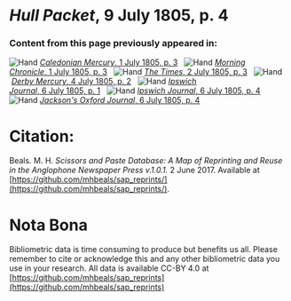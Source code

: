 # *Hull Packet*, 9 July 1805, p. 4  
  
### Content from this page previously appeared in:  
![Hand](http://scissorsandpaste.net/wp-content/uploads/2017/06/smallhandpointer.png) [*Caledonian Mercury*, 1 July 1805, p. 3](https://mhbeals.github.io/sap_html/Caledonian-Mercury/Caledonian-Mercury-1-July-1805-p-3)  
![Hand](http://scissorsandpaste.net/wp-content/uploads/2017/06/smallhandpointer.png) [*Morning Chronicle*, 1 July 1805, p. 3](https://mhbeals.github.io/sap_html/Morning-Chronicle/Morning-Chronicle-1-July-1805-p-3)  
![Hand](http://scissorsandpaste.net/wp-content/uploads/2017/06/smallhandpointer.png) [*The Times*, 2 July 1805, p. 3](https://mhbeals.github.io/sap_html/The-Times/The-Times-2-July-1805-p-3)  
![Hand](http://scissorsandpaste.net/wp-content/uploads/2017/06/smallhandpointer.png) [*Derby Mercury*, 4 July 1805, p. 2](https://mhbeals.github.io/sap_html/Derby-Mercury/Derby-Mercury-4-July-1805-p-2)  
![Hand](http://scissorsandpaste.net/wp-content/uploads/2017/06/smallhandpointer.png) [*Ipswich Journal*, 6 July 1805, p. 1](https://mhbeals.github.io/sap_html/Ipswich-Journal/Ipswich-Journal-6-July-1805-p-1)  
![Hand](http://scissorsandpaste.net/wp-content/uploads/2017/06/smallhandpointer.png) [*Ipswich Journal*, 6 July 1805, p. 4](https://mhbeals.github.io/sap_html/Ipswich-Journal/Ipswich-Journal-6-July-1805-p-4)  
![Hand](http://scissorsandpaste.net/wp-content/uploads/2017/06/smallhandpointer.png) [*Jackson's Oxford Journal*, 6 July 1805, p. 4](https://mhbeals.github.io/sap_html/Jackson's-Oxford-Journal/Jackson's-Oxford-Journal-6-July-1805-p-4)  


# Citation: 

Beals. M. H. *Scissors and Paste Database: A Map of Reprinting and Reuse in the Anglophone Newspaper Press v.1.0.1.* 2 June 2017. Available at [https://github.com/mhbeals/sap_reprints/](https://github.com/mhbeals/sap_reprints/). 

# Nota Bona

Bibliometric data is time consuming to produce but benefits us all. Please remember to cite or acknowledge this and any other bibliometric data you use in your research. All data is available CC-BY 4.0 at [https://github.com/mhbeals/sap_reprints](https://github.com/mhbeals/sap_reprints)